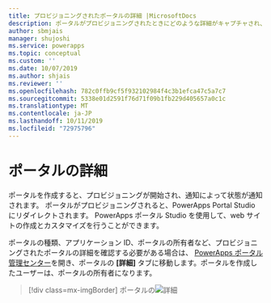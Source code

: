 ```yaml
---
title: プロビジョニングされたポータルの詳細 |MicrosoftDocs
description: ポータルがプロビジョニングされたときにどのような詳細がキャプチャされ、使用できるかを確認します。
author: sbmjais
manager: shujoshi
ms.service: powerapps
ms.topic: conceptual
ms.custom: ''
ms.date: 10/07/2019
ms.author: shjais
ms.reviewer: ''
ms.openlocfilehash: 782c0ffb9cf5f932102984f4c3b1efca47c5a7c7
ms.sourcegitcommit: 5338e01d2591f76d71f09b1fb229d405657a0c1c
ms.translationtype: MT
ms.contentlocale: ja-JP
ms.lasthandoff: 10/11/2019
ms.locfileid: "72975796"
---
```

# <a name="portal-details"></a>ポータルの詳細

ポータルを作成すると、プロビジョニングが開始され、通知によって状態が通知されます。 ポータルがプロビジョニングされると、PowerApps Portal Studio にリダイレクトされます。 PowerApps ポータル Studio を使用して、web サイトの作成とカスタマイズを行うことができます。

ポータルの種類、アプリケーション ID、ポータルの所有者など、プロビジョニングされたポータルの詳細を確認する必要がある場合は、 [PowerApps ポータル管理センター](admin-overview.md)を開き、ポータルの **[詳細]** タブに移動します。ポータルを作成したユーザーは、ポータルの所有者になります。

> [!div class=mx-imgBorder]
> ポータルの![詳細](../media/portal-details-admin.png "ポータルの詳細")